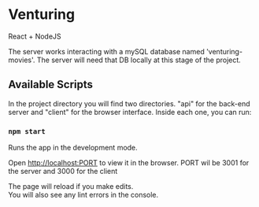 # Venturing
React + NodeJS

The server works interacting with a mySQL database named 'venturing-movies'. The server will need that DB locally at this stage of the project.

## Available Scripts

In the project directory you will find two directories. "api" for the back-end server and "client" for the browser interface. Inside each one, you can run:

### `npm start`

Runs the app in the development mode.

Open [http://localhost:PORT](http://localhost:PORT) to view it in the browser. PORT wil be 3001 for the server and 3000 for the client

The page will reload if you make edits.\
You will also see any lint errors in the console.
